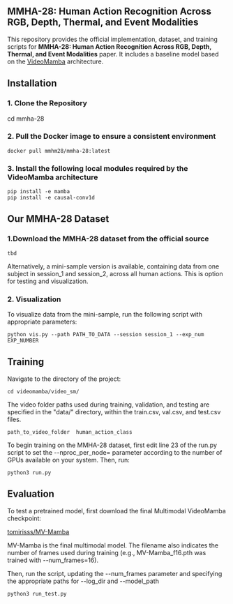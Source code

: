 ## MMHA-28: Human Action Recognition Across RGB, Depth, Thermal, and Event Modalities 

This repository provides the official implementation, dataset, and training scripts for **MMHA-28: Human Action Recognition Across RGB, Depth, Thermal, and Event Modalities** paper. 
It includes a baseline model based on the [VideoMamba](https://arxiv.org/abs/2403.13485) architecture.

## Installation
### 1. Clone the Repository
cd mmha-28

### 2. Pull the Docker image to ensure a consistent environment

   ```
   docker pull mmhm28/mmha-28:latest
   ```

### 3. Install the following local modules required by the VideoMamba architecture
   ```
   pip install -e mamba
   pip install -e causal-conv1d
   ```

## Our MMHA-28 Dataset
### 1.Download the MMHA-28 dataset from the official source
   ```
   tbd
   ```
Alternatively, a mini-sample version is available, containing data from one subject in session_1 and session_2, across all human actions. This is option for testing and visualization.

### 2. Visualization
To visualize data from the mini-sample, run the following script with appropriate parameters:
   ```
   python vis.py --path PATH_TO_DATA --session session_1 --exp_num EXP_NUMBER
   ```

## Training

Navigate to the directory of the project:
   ```
cd videomamba/video_sm/
   ```

The video folder paths used during training, validation, and testing are specified in the "data/" directory, within the train.csv, val.csv, and test.csv files.
   ```
   path_to_video_folder  human_action_class
   ```

To begin training on the MMHA-28 dataset, first edit line 23 of the run.py script to set the --nproc_per_node= parameter according to the number of GPUs available on your system. Then, run:

   ```
   python3 run.py
   ```

## Evaluation

To test a pretrained model, first download the final Multimodal VideoMamba checkpoint:

[tomirisss/MV-Mamba](https://huggingface.co/tomirisss/MV-Mamba)

MV-Mamba is the final multimodal model. The filename also indicates the number of frames used during training (e.g., MV-Mamba_f16.pth was trained with --num_frames=16).

Then, run the script, updating the --num_frames parameter and specifying the appropriate paths for --log_dir and --model_path

   ```
   python3 run_test.py
   ```









